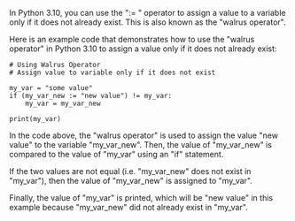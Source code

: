 In Python 3.10, you can use the ":= " operator to assign a value to a variable only if it does not already exist. This is also known as the "walrus operator".

Here is an example code that demonstrates how to use the "walrus operator" in Python 3.10 to assign a value only if it does not already exist:

```
# Using Walrus Operator
# Assign value to variable only if it does not exist

my_var = "some value"
if (my_var_new := "new value") != my_var:
    my_var = my_var_new

print(my_var)
```

In the code above, the "walrus operator" is used to assign the value "new value" to the variable "my_var_new". Then, the value of "my_var_new" is compared to the value of "my_var" using an "if" statement.

If the two values are not equal (i.e. "my_var_new" does not exist in "my_var"), then the value of "my_var_new" is assigned to "my_var".

Finally, the value of "my_var" is printed, which will be "new value" in this example because "my_var_new" did not already exist in "my_var".